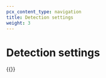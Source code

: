 ```yaml
---
pcx_content_type: navigation
title: Detection settings
weight: 3
---
```


# Detection settings

{{<directory-listing>}}